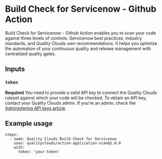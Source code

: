 # Build Check for Servicenow - Github Action

Build Check for Servicenow - Github Action enables you to scan your code against three levels of controls: Servicenow best practices, industry standards, and Quality Clouds own recommendations. It helps you optimize the automation of your continuous quality and release management with centralized quality gates.

## Inputs

### `token`

**Required** You need to provide a valid API key to connect the Quality Clouds ruleset against which your code will be checked. 
To obtain an API key, contact your Quality Clouds admin. If you're an admin, check the [Administering API keys article](https://docs.qualityclouds.com/qcd/administering-api-keys-31721787.html).

## Example usage

```
steps:
  - name: Quality Clouds Build Check for Servicenow
    uses: qualityclouds/action-application-scan@1.0.0
    with:
      token: 'your-token'
```